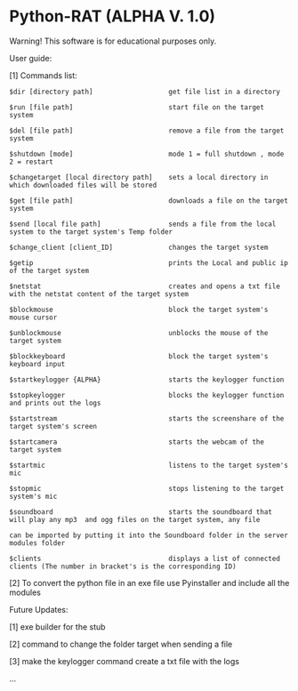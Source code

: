 # Python-RAT (ALPHA V. 1.0)

Warning! This software is for educational purposes only.

User guide:

[1] Commands list:

    $dir [directory path]                   get file list in a directory
    
    $run [file path]                        start file on the target system

    $del [file path]                        remove a file from the target system

    $shutdown [mode]                        mode 1 = full shutdown , mode 2 = restart

    $changetarget [local directory path]    sets a local directory in which downloaded files will be stored

    $get [file path]                        downloads a file on the target system

    $send [local file path]                 sends a file from the local system to the target system's Temp folder

    $change_client [client_ID]              changes the target system

    $getip                                  prints the Local and public ip of the target system

    $netstat                                creates and opens a txt file with the netstat content of the target system

    $blockmouse                             block the target system's mouse cursor

    $unblockmouse                           unblocks the mouse of the target system

    $blockkeyboard                          block the target system's keyboard input

    $startkeylogger {ALPHA}                 starts the keylogger function

    $stopkeylogger                          blocks the keylogger function and prints out the logs

    $startstream                            starts the screenshare of the target system's screen

    $startcamera                            starts the webcam of the target system

    $startmic                               listens to the target system's mic

    $stopmic                                stops listening to the target system's mic

    $soundboard                             starts the soundboard that will play any mp3  and ogg files on the target system, any file  

    can be imported by putting it into the Soundboard folder in the server modules folder

    $clients                                displays a list of connected clients (The number in bracket's is the corresponding ID)


[2] To convert the python file in an exe file use Pyinstaller and include all the modules


Future Updates:


[1] exe builder for the stub

[2] command to change the folder target when sending a file

[3] make the keylogger command create a txt file with the logs

...
